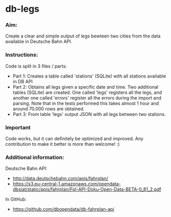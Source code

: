 # db-legs
### Aim:
Create a clear and simple output of legs bewteen two cities from the data available in Deutsche Bahn API.

### Instructions:
Code is split in 3 files / parts:
* Part 1: Creates a table called 'stations' (SQLite) with all stations available in DB API
* Part 2: Obtains all legs given a specific date and time. Two additional tables (SQLite) are created. One called 'legs' registers all the legs, and another one called 'errors' register all the errors during the import and parsing. Note that in the tests performed this takes almost 1 hour and around 70.000 rows are obtained.
* Part 3: From table 'legs' output JSON with all legs between two stations.

### Important
Code works, but it can definitely be optimized and improved. Any contribution to make it better is more than welcome! :)


### Additional information:
Deutsche Bahn API:
* http://data.deutschebahn.com/apis/fahrplan/
* https://s3.eu-central-1.amazonaws.com/opendata-dbsiat/static/apis/fahrplan/Fpl-API-Doku-Open-Data-BETA-0_81_2.pdf

In GitHub:
* https://github.com/dbopendata/db-fahrplan-api
